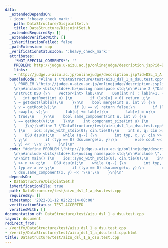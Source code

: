 ```yaml
---
data:
  _extendedDependsOn:
  - icon: ':heavy_check_mark:'
    path: DataStructure/DisjointSet.h
    title: DataStructure/DisjointSet.h
  _extendedRequiredBy: []
  _extendedVerifiedWith: []
  _isVerificationFailed: false
  _pathExtension: cpp
  _verificationStatusIcon: ':heavy_check_mark:'
  attributes:
    '*NOT_SPECIAL_COMMENTS*': ''
    PROBLEM: http://judge.u-aizu.ac.jp/onlinejudge/description.jsp?id=DSL_1_A
    links:
    - http://judge.u-aizu.ac.jp/onlinejudge/description.jsp?id=DSL_1_A
  bundledCode: "#line 1 \"DataStructure/test/aizu_dsl_1_a_dsu.test.cpp\"\n#define\
    \ PROBLEM \"http://judge.u-aizu.ac.jp/onlinejudge/description.jsp?id=DSL_1_A\"\
    \n\n#include <bits/stdc++.h>\nusing namespace std;\n\n#line 2 \"DataStructure/DisjointSet.h\"\
    \nstruct DSU {\n    vector<int> lab;\n\n    DSU(int n) : lab(n+1, -1) {}\n\n \
    \   int getRoot(int u) {\n        if (lab[u] < 0) return u;\n        return lab[u]\
    \ = getRoot(lab[u]);\n    }\n\n    bool merge(int u, int v) {\n        u = getRoot(u);\
    \ v = getRoot(v);\n        if (u == v) return false;\n        if (lab[u] > lab[v])\
    \ swap(u, v);\n        lab[u] += lab[v];\n        lab[v] = u;\n        return\
    \ true;\n    }\n\n    bool same_component(int u, int v) {\n        return getRoot(u)\
    \ == getRoot(v);\n    }\n\n    int component_size(int u) {\n        return -lab[getRoot(u)];\n\
    \    }\n};\n#line 7 \"DataStructure/test/aizu_dsl_1_a_dsu.test.cpp\"\n\nint main()\
    \ {\n    ios::sync_with_stdio(0); cin.tie(0);\n    int n, q; cin >> n >> q;\n\
    \    DSU dsu(n);\n    while (q--) {\n        int typ, x, y; cin >> typ >> x >>\
    \ y;\n        if (typ == 0) dsu.merge(x, y);\n        else cout << dsu.same_component(x,\
    \ y) << '\\n';\n    }\n}\n"
  code: "#define PROBLEM \"http://judge.u-aizu.ac.jp/onlinejudge/description.jsp?id=DSL_1_A\"\
    \n\n#include <bits/stdc++.h>\nusing namespace std;\n\n#include \"../DisjointSet.h\"\
    \n\nint main() {\n    ios::sync_with_stdio(0); cin.tie(0);\n    int n, q; cin\
    \ >> n >> q;\n    DSU dsu(n);\n    while (q--) {\n        int typ, x, y; cin >>\
    \ typ >> x >> y;\n        if (typ == 0) dsu.merge(x, y);\n        else cout <<\
    \ dsu.same_component(x, y) << '\\n';\n    }\n}\n"
  dependsOn:
  - DataStructure/DisjointSet.h
  isVerificationFile: true
  path: DataStructure/test/aizu_dsl_1_a_dsu.test.cpp
  requiredBy: []
  timestamp: '2022-01-12 02:22:14+08:00'
  verificationStatus: TEST_ACCEPTED
  verifiedWith: []
documentation_of: DataStructure/test/aizu_dsl_1_a_dsu.test.cpp
layout: document
redirect_from:
- /verify/DataStructure/test/aizu_dsl_1_a_dsu.test.cpp
- /verify/DataStructure/test/aizu_dsl_1_a_dsu.test.cpp.html
title: DataStructure/test/aizu_dsl_1_a_dsu.test.cpp
---
```

